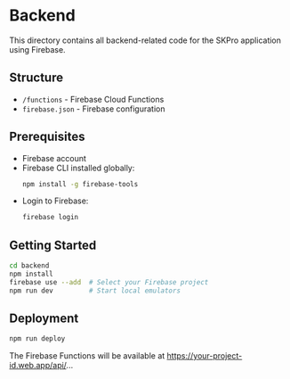 # Backend

This directory contains all backend-related code for the SKPro application using Firebase.

## Structure
- `/functions` - Firebase Cloud Functions
- `firebase.json` - Firebase configuration

## Prerequisites
- Firebase account
- Firebase CLI installed globally:
  ```bash
  npm install -g firebase-tools
  ```
- Login to Firebase:
  ```bash
  firebase login
  ```

## Getting Started

```bash
cd backend
npm install
firebase use --add  # Select your Firebase project
npm run dev         # Start local emulators
```

## Deployment

```bash
npm run deploy
```

The Firebase Functions will be available at https://your-project-id.web.app/api/... 